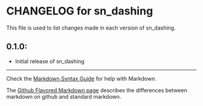 # CHANGELOG for sn_dashing

This file is used to list changes made in each version of sn_dashing.

## 0.1.0:

* Initial release of sn_dashing

- - - 
Check the [Markdown Syntax Guide](http://daringfireball.net/projects/markdown/syntax) for help with Markdown.

The [Github Flavored Markdown page](http://github.github.com/github-flavored-markdown/) describes the differences between markdown on github and standard markdown.
